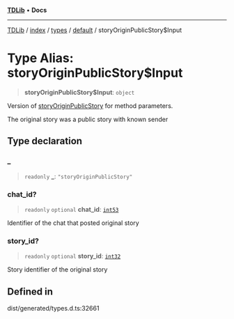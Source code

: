 [**TDLib**](../../../../../../README.md) • **Docs**

***

[TDLib](../../../../../../modules.md) / [index](../../../../../README.md) / [types](../../../README.md) / [default](../README.md) / storyOriginPublicStory$Input

# Type Alias: storyOriginPublicStory$Input

> **storyOriginPublicStory$Input**: `object`

Version of [storyOriginPublicStory](storyOriginPublicStory.md) for method parameters.

The original story was a public story with known sender

## Type declaration

### \_

> `readonly` **\_**: `"storyOriginPublicStory"`

### chat\_id?

> `readonly` `optional` **chat\_id**: [`int53`](int53-1.md)

Identifier of the chat that posted original story

### story\_id?

> `readonly` `optional` **story\_id**: [`int32`](int32-1.md)

Story identifier of the original story

## Defined in

dist/generated/types.d.ts:32661
